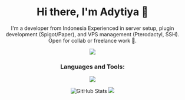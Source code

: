 <h1 align="center">Hi there, I'm Adytiya 👋</h1>

<p align="center">
  I'm a developer from Indonesia Experienced in server setup, plugin development (Spigot/Paper), and VPS management (Pterodactyl, SSH).
  Open for collab or freelance work 💼.
</p>

<p align="center">
<img src="https://www.icegif.com/wp-content/uploads/2022/11/icegif-848.gif"/>
</p>

<h3 align="center">Languages and Tools:</h3>

<p align="center">
  <a href="https://skillicons.dev">
    <img src="https://skillicons.dev/icons?i=java,php,py,cpp,js,react,docker,linux,windows,gcp,mysql,git,github,bash,cloudflare,vscode,idea,clion" />
  </a>
</p>

<p align="center">
  <img src="https://github-readme-stats.vercel.app/api?username=AzmiiD&show_icons=true&theme=radical" alt="GitHub Stats" />
<img src="https://github-readme-stats.vercel.app/api/top-langs/?username=AzmiiD&layout=compact&theme=radical" />
</p>
